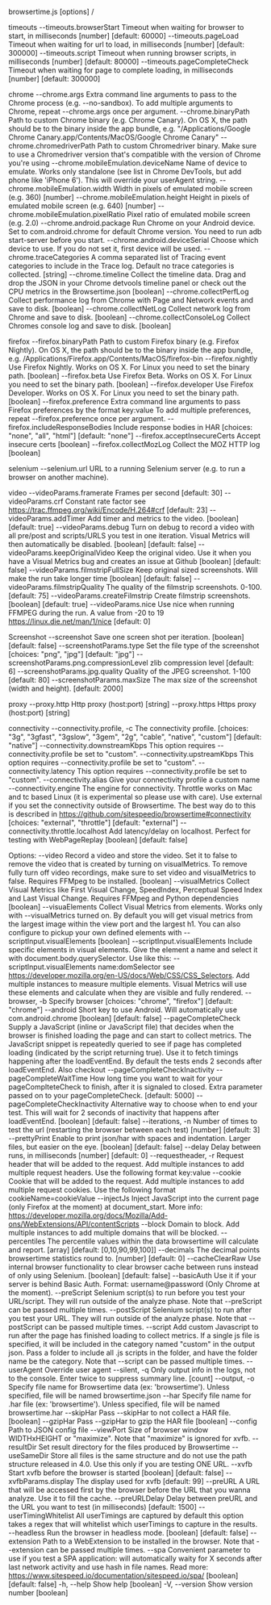 browsertime.js [options] <url>/<scriptFile>

timeouts
  --timeouts.browserStart       Timeout when waiting for browser to start, in milliseconds  [number] [default: 60000]
  --timeouts.pageLoad           Timeout when waiting for url to load, in milliseconds  [number] [default: 300000]
  --timeouts.script             Timeout when running browser scripts, in milliseconds  [number] [default: 80000]
  --timeouts.pageCompleteCheck  Timeout when waiting for page to complete loading, in milliseconds  [number] [default: 300000]

chrome
  --chrome.args                        Extra command line arguments to pass to the Chrome process (e.g. --no-sandbox). To add multiple arguments to Chrome, repeat --chrome.args once per argument.
  --chrome.binaryPath                  Path to custom Chrome binary (e.g. Chrome Canary). On OS X, the path should be to the binary inside the app bundle, e.g. "/Applications/Google Chrome Canary.app/Contents/MacOS/Google Chrome Canary"
  --chrome.chromedriverPath            Path to custom Chromedriver binary. Make sure to use a Chromedriver version that's compatible with the version of Chrome you're using
  --chrome.mobileEmulation.deviceName  Name of device to emulate. Works only standalone (see list in Chrome DevTools, but add phone like 'iPhone 6'). This will override your userAgent string.
  --chrome.mobileEmulation.width       Width in pixels of emulated mobile screen (e.g. 360)  [number]
  --chrome.mobileEmulation.height      Height in pixels of emulated mobile screen (e.g. 640)  [number]
  --chrome.mobileEmulation.pixelRatio  Pixel ratio of emulated mobile screen (e.g. 2.0)
  --chrome.android.package             Run Chrome on your Android device. Set to com.android.chrome for default Chrome version. You need to run adb start-server before you start.
  --chrome.android.deviceSerial        Choose which device to use. If you do not set it, first device will be used.
  --chrome.traceCategories             A comma separated list of Tracing event categories to include in the Trace log. Default no trace categories is collected.  [string]
  --chrome.timeline                    Collect the timeline data. Drag and drop the JSON in your Chrome detvools timeline panel or check out the CPU metrics in the Browsertime.json  [boolean]
  --chrome.collectPerfLog              Collect performance log from Chrome with Page and Network events and save to disk.  [boolean]
  --chrome.collectNetLog               Collect network log from Chrome and save to disk.  [boolean]
  --chrome.collectConsoleLog           Collect Chromes console log and save to disk.  [boolean]

firefox
  --firefox.binaryPath             Path to custom Firefox binary (e.g. Firefox Nightly). On OS X, the path should be to the binary inside the app bundle, e.g. /Applications/Firefox.app/Contents/MacOS/firefox-bin
  --firefox.nightly                Use Firefox Nightly. Works on OS X. For Linux you need to set the binary path.  [boolean]
  --firefox.beta                   Use Firefox Beta. Works on OS X. For Linux you need to set the binary path.  [boolean]
  --firefox.developer              Use Firefox Developer. Works on OS X. For Linux you need to set the binary path.  [boolean]
  --firefox.preference             Extra command line arguments to pass Firefox preferences by the format key:value To add multiple preferences, repeat --firefox.preference once per argument.
  --firefox.includeResponseBodies  Include response bodies in HAR  [choices: "none", "all", "html"] [default: "none"]
  --firefox.acceptInsecureCerts    Accept insecure certs  [boolean]
  --firefox.collectMozLog          Collect the MOZ HTTP log  [boolean]

selenium
  --selenium.url  URL to a running Selenium server (e.g. to run a browser on another machine).

video
  --videoParams.framerate          Frames per second  [default: 30]
  --videoParams.crf                Constant rate factor see https://trac.ffmpeg.org/wiki/Encode/H.264#crf  [default: 23]
  --videoParams.addTimer           Add timer and metrics to the video.  [boolean] [default: true]
  --videoParams.debug              Turn on debug to record a video with all pre/post and scripts/URLS you test in one iteration. Visual Metrics will then automatically be disabled.  [boolean] [default: false]
  --videoParams.keepOriginalVideo  Keep the original video. Use it when you have a Visual Metrics bug and creates an issue at Github  [boolean] [default: false]
  --videoParams.filmstripFullSize  Keep original sized screenshots. Will make the run take longer time  [boolean] [default: false]
  --videoParams.filmstripQuality   The quality of the filmstrip screenshots. 0-100.  [default: 75]
  --videoParams.createFilmstrip    Create filmstrip screenshots.  [boolean] [default: true]
  --videoParams.nice               Use nice when running FFMPEG during the run. A value from -20 to 19  https://linux.die.net/man/1/nice  [default: 0]

Screenshot
  --screenshot                             Save one screen shot per iteration.  [boolean] [default: false]
  --screenshotParams.type                  Set the file type of the screenshot  [choices: "png", "jpg"] [default: "jpg"]
  --screenshotParams.png.compressionLevel  zlib compression level  [default: 6]
  --screenshotParams.jpg.quality           Quality of the JPEG screenshot. 1-100  [default: 80]
  --screenshotParams.maxSize               The max size of the screenshot (width and height).  [default: 2000]

proxy
  --proxy.http   Http proxy (host:port)  [string]
  --proxy.https  Https proxy (host:port)  [string]

connectivity
  --connectivity.profile, -c         The connectivity profile.  [choices: "3g", "3gfast", "3gslow", "3gem", "2g", "cable", "native", "custom"] [default: "native"]
  --connectivity.downstreamKbps      This option requires --connectivity.profile be set to "custom".
  --connectivity.upstreamKbps        This option requires --connectivity.profile be set to "custom".
  --connectivity.latency             This option requires --connectivity.profile be set to "custom".
  --connectivity.alias               Give your connectivity profile a custom name
  --connectivity.engine              The engine for connectivity. Throttle works on Mac and tc based Linux (it is experimental so please use with care). Use external if you set the connectivity outside of Browsertime. The best way do to this is described in https://github.com/sitespeedio/browsertime#connectivity  [choices: "external", "throttle"] [default: "external"]
  --connectivity.throttle.localhost  Add latency/delay on localhost. Perfect for testing with WebPageReplay  [boolean] [default: false]

Options:
  --video                        Record a video and store the video. Set it to false to remove the video that is created by turning on visualMetrics. To remove fully turn off video recordings, make sure to set video and visualMetrics to false. Requires FFMpeg to be installed.  [boolean]
  --visualMetrics                Collect Visual Metrics like First Visual Change, SpeedIndex, Perceptual Speed Index and Last Visual Change. Requires FFMpeg and Python dependencies  [boolean]
  --visuaElements                Collect Visual Metrics from elements. Works only with --visualMetrics turned on. By default you will get visual metrics from the largest image within the view port and the largest h1. You can also configure to pickup your own defined elements with --scriptInput.visualElements  [boolean]
  --scriptInput.visualElements   Include specific elements in visual elements. Give the element a name and select it with document.body.querySelector. Use like this: --scriptInput.visualElements name:domSelector see https://developer.mozilla.org/en-US/docs/Web/CSS/CSS_Selectors. Add multiple instances to measure multiple elements. Visual Metrics will use these elements and calculate when they are visible and fully rendered.
  --browser, -b                  Specify browser  [choices: "chrome", "firefox"] [default: "chrome"]
  --android                      Short key to use Android. Will automatically use com.android.chrome  [boolean] [default: false]
  --pageCompleteCheck            Supply a JavaScript (inline or JavaScript file) that decides when the browser is finished loading the page and can start to collect metrics. The JavaScript snippet is repeatedly queried to see if page has completed loading (indicated by the script returning true). Use it to fetch timings happening after the loadEventEnd. By default the tests ends 2 seconds after loadEventEnd. Also checkout --pageCompleteCheckInactivity
  --pageCompleteWaitTime         How long time you want to wait for your pageComplteteCheck to finish, after it is signaled to closed. Extra parameter passed on to your pageCompleteCheck.  [default: 5000]
  --pageCompleteCheckInactivity  Alternative way to choose when to end your test. This will wait for 2 seconds of inactivity that happens after loadEventEnd.  [boolean] [default: false]
  --iterations, -n               Number of times to test the url (restarting the browser between each test)  [number] [default: 3]
  --prettyPrint                  Enable to print json/har with spaces and indentation. Larger files, but easier on the eye.  [boolean] [default: false]
  --delay                        Delay between runs, in milliseconds  [number] [default: 0]
  --requestheader, -r            Request header that will be added to the request. Add multiple instances to add multiple request headers. Use the following format key:value
  --cookie                       Cookie that will be added to the request. Add multiple instances to add multiple request cookies. Use the following format cookieName=cookieValue
  --injectJs                     Inject JavaScript into the current page (only Firefox at the moment) at document_start. More info: https://developer.mozilla.org/docs/Mozilla/Add-ons/WebExtensions/API/contentScripts
  --block                        Domain to block. Add multiple instances to add multiple domains that will be blocked.
  --percentiles                  The percentile values within the data browsertime will calculate and report.  [array] [default: [0,10,90,99,100]]
  --decimals                     The decimal points browsertime statistics round to.  [number] [default: 0]
  --cacheClearRaw                Use internal browser functionality to clear browser cache between runs instead of only using Selenium.  [boolean] [default: false]
  --basicAuth                    Use it if your server is behind Basic Auth. Format: username@password (Only Chrome at the moment).
  --preScript                    Selenium script(s) to run before you test your URL/script. They will run outside of the analyze phase. Note that --preScript can be passed multiple times.
  --postScript                   Selenium script(s) to run after you test your URL. They will run outside of the analyze phase. Note that --postScript can be passed multiple times.
  --script                       Add custom Javascript to run after the page has finished loading to collect metrics. If a single js file is specified, it will be included in the category named "custom" in the output json. Pass a folder to include all .js scripts in the folder, and have the folder name be the category. Note that --script can be passed multiple times.
  --userAgent                    Override user agent
  --silent, -q                   Only output info in the logs, not to the console. Enter twice to suppress summary line.  [count]
  --output, -o                   Specify file name for Browsertime data (ex: 'browsertime'). Unless specified, file will be named browsertime.json
  --har                          Specify file name for .har file (ex: 'browsertime'). Unless specified, file will be named browsertime.har
  --skipHar                      Pass --skipHar to not collect a HAR file.  [boolean]
  --gzipHar                      Pass --gzipHar to gzip the HAR file  [boolean]
  --config                       Path to JSON config file
  --viewPort                     Size of browser window WIDTHxHEIGHT or "maximize". Note that "maximize" is ignored for xvfb.
  --resultDir                    Set result directory for the files produced by Browsertime
  --useSameDir                   Store all files is the same structure and do not use the path structure released in 4.0. Use this only if you are testing ONE URL.
  --xvfb                         Start xvfb before the browser is started  [boolean] [default: false]
  --xvfbParams.display           The display used for xvfb  [default: 99]
  --preURL                       A URL that will be accessed first by the browser before the URL that you wanna analyze. Use it to fill the cache.
  --preURLDelay                  Delay between preURL and the URL you want to test (in milliseconds)  [default: 1500]
  --userTimingWhitelist          All userTimings are captured by default this option takes a regex that will whitelist which userTimings to capture in the results.
  --headless                     Run the browser in headless mode.  [boolean] [default: false]
  --extension                    Path to a WebExtension to be installed in the browser. Note that --extension can be passed multiple times.
  --spa                          Convenient parameter to use if you test a SPA application: will automatically waity for X seconds after last network activity and use hash in file names. Read more: https://www.sitespeed.io/documentation/sitespeed.io/spa/  [boolean] [default: false]
  -h, --help                     Show help  [boolean]
  -V, --version                  Show version number  [boolean]
